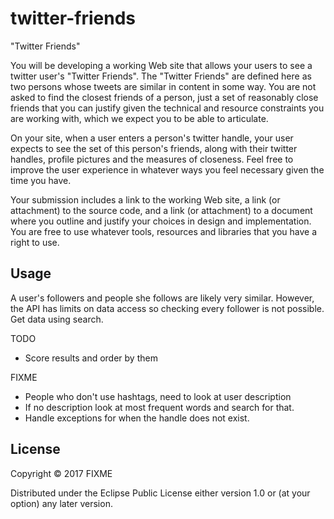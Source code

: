 # twitter-friends

"Twitter Friends"

You will be developing a working Web site that allows your users to see a
twitter user's "Twitter Friends". The "Twitter Friends" are defined here as
two persons whose tweets are similar in content in some way. You are not
asked to find the closest friends of a person, just a set of reasonably
close friends that you can justify given the technical and resource
constraints you are working with, which we expect you to be able to
articulate.

On your site, when a user enters a person's twitter handle, your user
expects to see the set of this person's friends, along with their twitter
handles, profile pictures and the measures of closeness.  Feel free to
improve the user experience in whatever ways you feel necessary given the
time you have.

Your submission includes a link to the working Web site, a link (or
attachment) to the source code, and a link (or attachment) to a document
where you outline and justify your choices in design and implementation.
You are free to use whatever tools, resources and libraries that you have a
right to use.

## Usage

A user's followers and people she follows are likely very similar.  However,
the API has limits on data access so checking every follower is not possible.
Get data using search.

TODO
* Score results and order by them

FIXME

* People who don't use hashtags, need to look at user description
* If no description look at most frequent words and search for that.
* Handle exceptions for when the handle does not exist.

## License

Copyright © 2017 FIXME

Distributed under the Eclipse Public License either version 1.0 or (at
your option) any later version.
